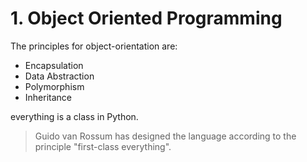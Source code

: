 # 1. Object Oriented Programming

The principles for object-orientation are:
- Encapsulation
- Data Abstraction
- Polymorphism
- Inheritance

everything is a class in Python.
>Guido van Rossum has designed the language
>according to the principle "first-class everything".